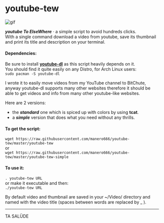 # youtube-tew

![gif](youtube-tew.gif)

***youtube To ElseWhere*** · a simple script to avoid hundreds clicks.  
With a single command download a video from youtube, save its thumbnail and print its title and description on your terminal.

#### Dependencies:
Be sure to install [**youtube-dl**](https://github.com/rg3/youtube-dl/) as this script heavily depends on it.  
You should find it quite easily on any Distro, for Arch Linux users:  
`sudo pacman -S youtube-dl`

I wrote it to easily move videos from my YouTube channel to BitChute, anyway youtube-dl supports many other websites therefore it should be able to get videos and info from many other youtube-like websites.

Here are 2 versions:
* the ***standard*** one which is spiced up with colors by using **tcat**.  
* a ***simple*** version that does what you need without any thrills.

#### To get the script:

`wget https://raw.githubusercontent.com/manero666/youtube-tew/master/youtube-tew`  
or  
`wget https://raw.githubusercontent.com/manero666/youtube-tew/master/youtube-tew-simple`

#### To use it:

`. youtube-tew URL`  
or make it executable and then:  
`./youtube-tew URL`

By default video and thumbnail are saved in your ~/Video/ directory and named with the video title (spaces between words are replaced by _ ).


---
TA SALÜDE
